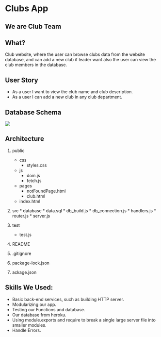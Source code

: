 # Clubs App

## We are Club Team

## What?
 Club website, where the user can browse clubs data from the website database, and can add a new club if leader want also the user can view the club members in the database.

## User Story

* As a user I want to view the club name and club description.
* As a user I can add a new club in any club department.

## Database Schema
![](https://drive.google.com/file/d/1SHIc8uWsgReDAYIjzv9Zv5T5nBYQYT00/view?usp=drive_open)

## Architecture

1. public
	* css 
		* styles.css 
	* js
		* dom.js 
		* fetch.js 
    * pages 
		* notFoundPage.html 
		* club.html
    * index.html 

2. src
		* database
			* data.sql
			* db_build.js
			* db_connection.js
		* handlers.js
		* router.js
		* server.js
3. test
	* test.js

4. README

5. .gitignore

6. package-lock.json

7. ackage.json

## Skills We Used:

* Basic back-end services, such as building HTTP server.
* Modularizing our app.
* Testing our Functions and database.
* Our database from heroku.
* Using module.exports and require to break a single large server file into smaller modules.
* Handle Errors.